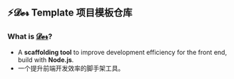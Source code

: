 <p align="center"><h2>⚡𝓓𝓮𝓻 Template 项目模板仓库</h2></p>

### What is [𝓓𝓮𝓻](https://github.com/der-cli/der-cli)?

- A **scaffolding tool** to improve development efficiency for the front end, build with **Node.js**.
- 一个提升前端开发效率的脚手架工具。
